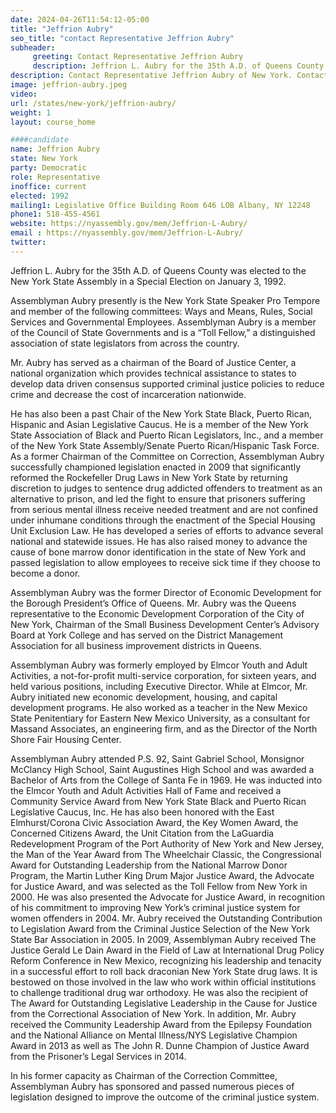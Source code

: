 ```yaml
---
date: 2024-04-26T11:54:12-05:00
title: "Jeffrion Aubry"
seo_title: "contact Representative Jeffrion Aubry"
subheader:
     greeting: Contact Representative Jeffrion Aubry
     description: Jeffrion L. Aubry for the 35th A.D. of Queens County was elected to the New York State Assembly in a Special Election on January 3, 1992. Assemblyman Aubry presently is the New York State Speaker Pro Tempore and member of the following committees: Ways and Means, Rules, Social Services and Governmental Employees.
description: Contact Representative Jeffrion Aubry of New York. Contact information for Jeffrion Aubry includes email address, phone number, and mailing address.
image: jeffrion-aubry.jpeg
video:
url: /states/new-york/jeffrion-aubry/
weight: 1
layout: course_home

####candidate
name: Jeffrion Aubry
state: New York
party: Democratic
role: Representative
inoffice: current
elected: 1992
mailing1: Legislative Office Building Room 646 LOB Albany, NY 12248
phone1: 518-455-4561
website: https://nyassembly.gov/mem/Jeffrion-L-Aubry/
email : https://nyassembly.gov/mem/Jeffrion-L-Aubry/
twitter:
---
```


Jeffrion L. Aubry for the 35th A.D. of Queens County was elected to the New York State Assembly in a Special Election on January 3, 1992.

Assemblyman Aubry presently is the New York State Speaker Pro Tempore and member of the following committees: Ways and Means, Rules, Social Services and Governmental Employees. Assemblyman Aubry is a member of the Council of State Governments and is a “Toll Fellow,” a distinguished association of state legislators from across the country.

Mr. Aubry has served as a chairman of the Board of Justice Center, a national organization which provides technical assistance to states to develop data driven consensus supported criminal justice policies to reduce crime and decrease the cost of incarceration nationwide.

He has also been a past Chair of the New York State Black, Puerto Rican, Hispanic and Asian Legislative Caucus. He is a member of the New York State Association of Black and Puerto Rican Legislators, Inc., and a member of the New York State Assembly/Senate Puerto Rican/Hispanic Task Force. As a former Chairman of the Committee on Correction, Assemblyman Aubry successfully championed legislation enacted in 2009 that significantly reformed the Rockefeller Drug Laws in New York State by returning discretion to judges to sentence drug addicted offenders to treatment as an alternative to prison, and led the fight to ensure that prisoners suffering from serious mental illness receive needed treatment and are not confined under inhumane conditions through the enactment of the Special Housing Unit Exclusion Law. He has developed a series of efforts to advance several national and statewide issues. He has also raised money to advance the cause of bone marrow donor identification in the state of New York and passed legislation to allow employees to receive sick time if they choose to become a donor.

Assemblyman Aubry was the former Director of Economic Development for the Borough President’s Office of Queens. Mr. Aubry was the Queens representative to the Economic Development Corporation of the City of New York, Chairman of the Small Business Development Center’s Advisory Board at York College and has served on the District Management Association for all business improvement districts in Queens.

Assemblyman Aubry was formerly employed by Elmcor Youth and Adult Activities, a not-for-profit multi-service corporation, for sixteen years, and held various positions, including Executive Director. While at Elmcor, Mr. Aubry initiated new economic development, housing, and capital development programs. He also worked as a teacher in the New Mexico State Penitentiary for Eastern New Mexico University, as a consultant for Massand Associates, an engineering firm, and as the Director of the North Shore Fair Housing Center.

Assemblyman Aubry attended P.S. 92, Saint Gabriel School, Monsignor McClancy High School, Saint Augustines High School and was awarded a Bachelor of Arts from the College of Santa Fe in 1969. He was inducted into the Elmcor Youth and Adult Activities Hall of Fame and received a Community Service Award from New York State Black and Puerto Rican Legislative Caucus, Inc. He has also been honored with the East Elmhurst/Corona Civic Association Award, the Key Women Award, the Concerned Citizens Award, the Unit Citation from the LaGuardia Redevelopment Program of the Port Authority of New York and New Jersey, the Man of the Year Award from The Wheelchair Classic, the Congressional Award for Outstanding Leadership from the National Marrow Donor Program, the Martin Luther King Drum Major Justice Award, the Advocate for Justice Award, and was selected as the Toll Fellow from New York in 2000. He was also presented the Advocate for Justice Award, in recognition of his commitment to improving New York’s criminal justice system for women offenders in 2004. Mr. Aubry received the Outstanding Contribution to Legislation Award from the Criminal Justice Selection of the New York State Bar Association in 2005. In 2009, Assemblyman Aubry received The Justice Gerald Le Dain Award in the Field of Law at International Drug Policy Reform Conference in New Mexico, recognizing his leadership and tenacity in a successful effort to roll back draconian New York State drug laws. It is bestowed on those involved in the law who work within official institutions to challenge traditional drug war orthodoxy. He was also the recipient of The Award for Outstanding Legislative Leadership in the Cause for Justice from the Correctional Association of New York. In addition, Mr. Aubry received the Community Leadership Award from the Epilepsy Foundation and the National Alliance on Mental Illness/NYS Legislative Champion Award in 2013 as well as The John R. Dunne Champion of Justice Award from the Prisoner’s Legal Services in 2014.

In his former capacity as Chairman of the Correction Committee, Assemblyman Aubry has sponsored and passed numerous pieces of legislation designed to improve the outcome of the criminal justice system.
